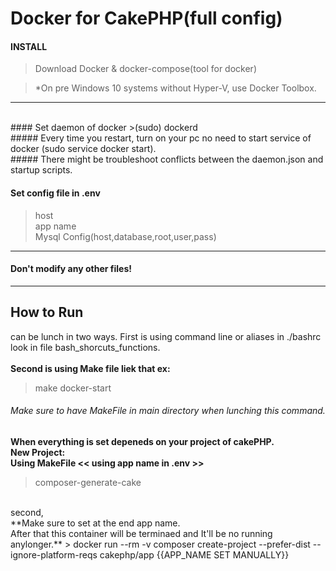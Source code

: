 # Docker for CakePHP(full config)

#### INSTALL
>Download Docker & docker-compose(tool for docker)

>*On pre Windows 10 systems without Hyper-V, use Docker Toolbox.
***
<br />
#### Set daemon of docker
>(sudo) dockerd<br />
##### Every time you restart, turn on your pc no need to start service of docker (sudo service docker start).<br />
##### There might be troubleshoot conflicts between the daemon.json and startup scripts.<br />

#### Set config file in .env
> host<br />
> app name<br />
> Mysql Config(host,database,root,user,pass)<br />
***
#### Don't modify any other files!
***

## How to Run
can be lunch in two ways.
First is using command line or aliases in ./bashrc look in file bash_shorcuts_functions. <br />
<br />
**Second is using Make file liek that ex:** <br />

>make docker-start 

###### Make sure to have MakeFile in main directory when lunching this command.

**When everything is set depeneds on your project of cakePHP.**
<br />
**New Project:** <br />
**Using MakeFile << using app name in .env >>** <br />
> composer-generate-cake
<br />
second,<br />
**Make sure to set at the end app name.<br />
After that this container will be terminaed and It'll be no running anylonger.**
> docker run --rm -v composer create-project --prefer-dist --ignore-platform-reqs cakephp/app {{APP_NAME SET MANUALLY}}


